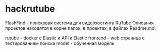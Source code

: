 # hackrutube
FlashFind - поисковая система для видеохостинга RuTube
Описания проектов находятся в корне папок, в проектах, в файлах Readme.md.

rutube - docker с Elastiс и API к Elastic
frontend - web страница с тестированием поиска
model - обученная модель